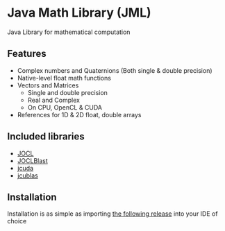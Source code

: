 # Java Math Library (JML)
Java Library for mathematical computation

## Features
- Complex numbers and Quaternions (Both single & double precision)
- Native-level float math functions
- Vectors and Matrices
  - Single and double precision
  - Real and Complex
  - On CPU, OpenCL & CUDA
- References for 1D & 2D float, double arrays

## Included libraries
- <a href="https://github.com/gpu/JOCL">JOCL</a>
- <a href="https://github.com/gpu/JOCLBlast">JOCLBlast</a>
- <a href="https://github.com/jcuda/jcuda">jcuda</a>
- <a href="https://github.com/jcuda/jcublas">jcublas</a>

## Installation
Installation is as simple as importing <a href="https://github.com/Aandreba/jml/releases">the following release</a> into your IDE of choice
